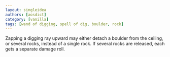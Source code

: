 ```yaml
---
layout: singleidea
authors: [aosdict]
category: [vanilla]
tags: [wand of digging, spell of dig, boulder, rock]
---
```

Zapping a digging ray upward may either detach a boulder from the ceiling, or several rocks, instead of a single rock. If several rocks are released, each gets a separate damage roll.
